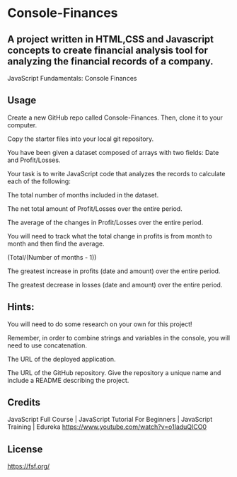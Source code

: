 # Console-Finances

## A project written in HTML,CSS and Javascript concepts to create financial analysis tool for analyzing the financial records of a company.

JavaScript Fundamentals: Console Finances

## Usage
Create a new GitHub repo called Console-Finances. Then, clone it to your computer.

Copy the starter files into your local git repository.

You have been given a dataset composed of arrays with two fields: Date and Profit/Losses.

Your task is to write JavaScript code that analyzes the records to calculate each of the following:

The total number of months included in the dataset.

The net total amount of Profit/Losses over the entire period.

The average of the changes in Profit/Losses over the entire period.

You will need to track what the total change in profits is from month to month and then find the average.

(Total/(Number of months - 1))

The greatest increase in profits (date and amount) over the entire period.

The greatest decrease in losses (date and amount) over the entire period.



## Hints:

You will need to do some research on your own for this project!

Remember, in order to combine strings and variables in the console, you will need to use concatenation.




The URL of the deployed application.

The URL of the GitHub repository. Give the repository a unique name and include a README describing the project.


## Credits
 
JavaScript Full Course | JavaScript Tutorial For Beginners | JavaScript Training | Edureka
https://www.youtube.com/watch?v=o1IaduQICO0



## License
<https://fsf.org/>


